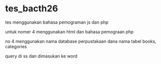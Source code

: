# tes_bacth26
tes menggunakan bahasa pemograman js dan php

untuk nomer 4 menggunakan html dan bahasa pemograan php

no 4 menggunakan nama database perpustakaan dana nama tabel books, categories

query di ss dan dimasukan ke word
